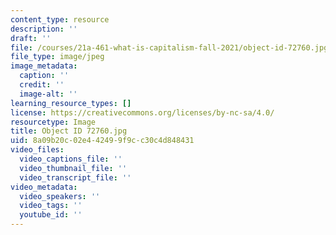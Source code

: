 ```yaml
---
content_type: resource
description: ''
draft: ''
file: /courses/21a-461-what-is-capitalism-fall-2021/object-id-72760.jpg
file_type: image/jpeg
image_metadata:
  caption: ''
  credit: ''
  image-alt: ''
learning_resource_types: []
license: https://creativecommons.org/licenses/by-nc-sa/4.0/
resourcetype: Image
title: Object ID 72760.jpg
uid: 8a09b20c-02e4-4249-9f9c-c30c4d848431
video_files:
  video_captions_file: ''
  video_thumbnail_file: ''
  video_transcript_file: ''
video_metadata:
  video_speakers: ''
  video_tags: ''
  youtube_id: ''
---
```

